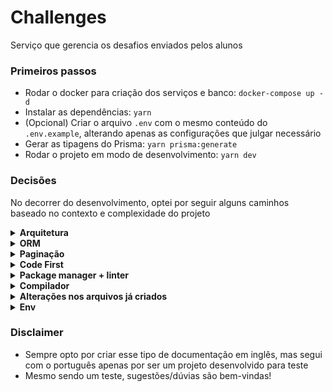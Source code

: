 # Challenges
Serviço que gerencia os desafios enviados pelos alunos

### Primeiros passos
- Rodar o docker para criação dos serviços e banco: `docker-compose up -d`
- Instalar as dependências: `yarn`
- (Opcional) Criar o arquivo `.env` com o mesmo conteúdo do `.env.example`, alterando apenas as configurações que julgar necessário
- Gerar as tipagens do Prisma: `yarn prisma:generate`
- Rodar o projeto em modo de desenvolvimento: `yarn dev`

### Decisões
No decorrer do desenvolvimento, optei por seguir alguns caminhos baseado no contexto e complexidade do projeto

<details>
  <summary><strong>Arquitetura</strong></summary>

  É um ponto que varia muito dependendo do projeto e do time envolvido. No fim, existem diversas arquiteturas e devemos sempre lembrar que os princípios da arquitetura de software não estão escritos em pedra. Mesmo que uma arquitetura X seja escolhida, não precisamos seguir 100% dos princípios que ela trás. Podemos nos basear nessa arquitetura pra criarmos uma que se encaixe melhor no contexto do projeto (seja simplificando ela ou unindo ela com uma arquitetura Y)

  #### Abordagem
  Utilizei DDD e optei por criar uma estrutura mais simplista, mas ainda seguindo os princípios do DDD:
  - `application/`: serve basicamente para fazer a validação dos inputs do usuário e criar os contratos de request/response. Apenas realiza chamadas para os serviços da `infra` ou para as abstrações da `core`
  - `core/`: centralização das models, contratos dos repositories e ...?. Apenas os códigos da `shared/` podem ser importados
  - `infra/`: códigos de persistência de dados (interação com db e implementação dos repositories) e integração com libs externas (nesse projeto, Kafka)
  - `shared/`: utilitários globais que podem ser chamados pelos outros módulos (`application`, `core`, e `infra`) e que podem facilmente ser extraídos para outros projetos. Eles não possuem acoplamento, então **não podem** importar códigos de outros módulos
</details>

<details>
  <summary><strong>ORM</strong></summary>

  ORMs facilitam o desenvolvimento (principalmente pela tipagem, criação de seeds ou até mesmo por abstraírem o uso do SQL caso o dev não esteja muito familiarizado) e arquitetura do banco (com o uso de migrations)

  #### Abordagem
  Poderia utilizar o TypeORM ou Drizzle, mas optei por seguir com o Prisma:
  - amplamente utilizado pela Rocketseat (nada mais justo que utilizar uma tech da empresa que criou o desafio)
  - acabou evoluindo muito, o que trouxe uma comunidade muito grande
  - tipagens e documentação muito boas (possui até uma página na própria documentação do Nest)
  - TypeORM acabou ficando meio parado no tempo (só agora estão [anunciando o futuro da lib](https://github.com/typeorm/typeorm/blob/master/docs/future-of-typeorm.md))
  - ainda não possuo muita familiaridade com o Drizzle, mas seu query builder é parecido com SQL, o que pode facilitar ou dificultar o uso pelos devs (o ideal seria validar com o time, mas não é esse o caso)
</details>

<details>
  <summary><strong>Paginação</strong></summary>

  #### Abordagem
  Utilizando offset e limit ao invés da paginação por cursor
</details>

<details>
  <summary><strong>Code First</strong></summary>

</details>

<details>
  <summary><strong>Package manager + linter</strong></summary>

  Normalmente utilizo o PNPM (principalmente pela agilidade na hora de instalar as libs e o pouco espaço que ocupa depois da instalação delas) e o Biome (menos dependências e muito rápido) mas segui com o Yarn e ESLint + prettier apenas por já estarem integrados com o serviço de `corrections`
</details>

<details>
  <summary><strong>Compilador</strong></summary>

  Instalei o SWC pra fazer a compilação por causa da sua rapidez. Além disso, alterei algumas configs do `nest-cli.json` pra:
  - deletar a `/dist` ao realizar o build (evitando ter que instalar a lib `rimraf`);
  - realizar um check das tipagens do projeto com a prop `typeCheck`
</details>

<details>
  <summary><strong>Alterações nos arquivos já criados</strong></summary>

  Por ser praticamente um monorepo, aproveitei pra reutilizar alguns arquivos de configuração em ambos os serviços `challenges` e `corrections`

  #### Abordagem
  Decidi apenas mover alguns arquivos pra fora do `/packages/` ao invés de configurar o `workspaces` do Yarn ou usar o `lerna` ou alguma lib parecida:
  - é um caminho mais rápido e simples
  - evita algumas refatorações desnecessárias
</details>

<details>
  <summary><strong>Env</strong></summary>

  Prefiri deixar o projeto mais customizável em relação às configs básicas, mas utilizando valores padrão (pegos do `docker-compose.yml`) caso o dev queira rodar o projeto direto

  #### Abordagem
  Decidi criar o `/src/infra/config.ts` ao invés de utilizar a lib `@nestjs/config`:
  - é um caminho um pouco mais simples, já que não é preciso configurar nem importar nenhum módulo/serviço adicional;
  - o env não é acessado em nenhuma parte do projeto, somente no `/src/main.ts` e no `/src/infra/database/schema.prisma`;
  - é fácil visualizar os valores default de todas as envs
</details>

### Disclaimer

- Sempre opto por criar esse tipo de documentação em inglês, mas segui com o português apenas por ser um projeto desenvolvido para teste
- Mesmo sendo um teste, sugestões/dúvias são bem-vindas!
